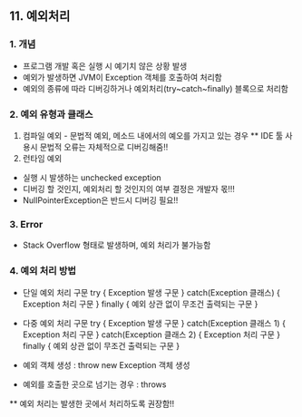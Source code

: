 ## 11. 예외처리

### 1. 개념
- 프로그램 개발 혹은 실행 시 예기치 않은 상황 발생
- 예외가 발생하면 JVM이 Exception 객체를 호출하여 처리함
- 예외의 종류에 따라 디버깅하거나 예외처리(try~catch~finally) 블록으로 처리함

### 2. 예외 유형과 클래스
1) 컴파일 예외 - 문법적 예외, 메소드 내에서의 예오를 가지고 있는 경우
 ** IDE 툴 사용시 문법적 오류는 자체적으로 디버깅해줌!!
2) 런타임 예외
- 실행 시 발생하는 unchecked exception
- 디버깅 할 것인지, 예외처리 할 것인지의 여부 결정은 개발자 몫!!!
- NullPointerException은 반드시 디버깅 필요!!

### 3. Error
- Stack Overflow 형태로 발생하며, 예외 처리가 불가능함

### 4. 예외 처리 방법
- 단일 예외 처리 구문
try {
	Exception 발생 구문
} catch(Exception 클래스) {
 	Exception 처리 구문
} finally {
	예외 상관 없이 무조건 출력되는 구문
}

- 다중 예외 처리 구문
try {
	Exception 발생 구문
} catch(Exception 클래스 1) {
 	Exception 처리 구문
} catch(Exception 클래스 2) {
 	Exception 처리 구문
} finally {
	예외 상관 없이 무조건 출력되는 구문
}

- 예외 객체 생성 : throw new Exception 객체 생성
- 예외를 호출한 곳으로 넘기는 경우 : throws

** 예외 처리는 발생한 곳에서 처리하도록 권장함!!
